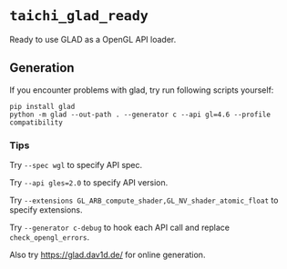 # `taichi_glad_ready`

Ready to use GLAD as a OpenGL API loader.

## Generation

If you encounter problems with glad, try run following scripts yourself:

```
pip install glad
python -m glad --out-path . --generator c --api gl=4.6 --profile compatibility
```

### Tips

Try `--spec wgl` to specify API spec.

Try `--api gles=2.0` to specify API version.

Try `--extensions GL_ARB_compute_shader,GL_NV_shader_atomic_float` to specify extensions.

Try `--generator c-debug` to hook each API call and replace `check_opengl_errors`.

Also try https://glad.dav1d.de/ for online generation.
